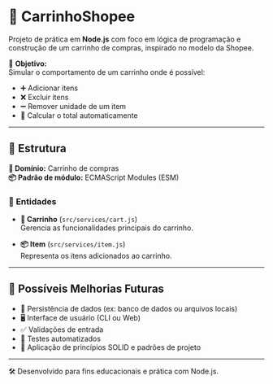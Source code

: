# 🛒 CarrinhoShopee

Projeto de prática em **Node.js** com foco em lógica de programação e construção de um carrinho de compras, inspirado no modelo da Shopee.  

🎯 **Objetivo:**  
Simular o comportamento de um carrinho onde é possível:

- ➕ Adicionar itens  
- ❌ Excluir itens  
- ➖ Remover unidade de um item  
- 🧮 Calcular o total automaticamente  

---

## 📁 Estrutura

**🧭 Domínio:** Carrinho de compras  
**📦 Padrão de módulo:** ECMAScript Modules (ESM)

### 🧱 Entidades

- **🛒 Carrinho** (`src/services/cart.js`)  
  Gerencia as funcionalidades principais do carrinho.

- **📦 Item** (`src/services/item.js`)  
  Representa os itens adicionados ao carrinho.

---

## 🚧 Possíveis Melhorias Futuras

- 💾 Persistência de dados (ex: banco de dados ou arquivos locais)  
- 🖥️ Interface de usuário (CLI ou Web)  
- ✅ Validações de entrada  
- 🧪 Testes automatizados  
- 🧠 Aplicação de princípios SOLID e padrões de projeto  

---

🛠️ Desenvolvido para fins educacionais e prática com Node.js.
